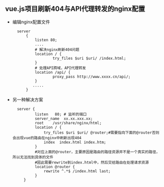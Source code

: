 ## vue.js项目刷新404与API代理转发的nginx配置
- 编辑nginx配置文件

		server
		    {
		        listen 80;
		        ....
				# 解决nginx刷新404问题
		        location / {
		                try_files $uri $uri/ /index.html;
		        }
				# 处理API跨域，API代理转发
		        location /api/ {
		                proxy_pass http://www.xxxx.cn/api/;
		        }
		       .....
		    }
- 另一种解决方案

		server {
		        listen   80; # 监听的端口 
		        server_name  xx.xx.xxx.xx; 
		        root    /usr/share/nginx/html; 
		        location / {
		            try_files $uri $uri/ @router;#需要指向下面的@router否则会出现vue的路由在nginx中刷新出现404
		            index  index.html index.htm;
		        }
		        #对应上面的@router，主要原因是路由的路径资源并不是一个真实的路径，所以无法找到具体的文件
		        #因此需要rewrite到index.html中，然后交给路由在处理请求资源
		        location @router {
		            rewrite ^.*$ /index.html last;
		        }
		   }

